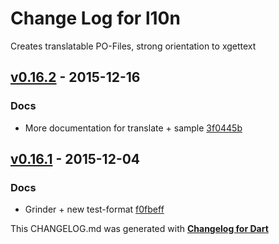 # Change Log for l10n
Creates translatable PO-Files, strong orientation to xgettext

## [v0.16.2](http://github.com/mikemitterer/dart-l10n-gettext/compare/v0.16.1...v0.16.2) - 2015-12-16

### Docs
* More documentation for translate + sample [3f0445b](https://github.com/mikemitterer/dart-l10n-gettext/commit/3f0445b8a58bb2095b41e87c7419cafa687ed4d6)

## [v0.16.1](http://github.com/mikemitterer/dart-l10n-gettext/compare/v0.16...v0.16.1) - 2015-12-04

### Docs
* Grinder + new test-format [f0fbeff](https://github.com/mikemitterer/dart-l10n-gettext/commit/f0fbeff3f2b5e24ffccdb077bd2cef75bfee3418)


This CHANGELOG.md was generated with [**Changelog for Dart**](https://pub.dartlang.org/packages/changelog)
